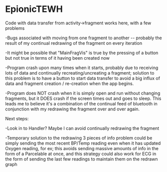 # EpionicTEWH
Code with data transfer from activity->fragment works here, with a few problems

-Bugs associated with moving from one fragment to another -- probably the result of my continual redrawing of the fragment on every iteration

-It might be possible that "MainFragVis" is true by the pressing of a button but not true in terms of it having been created now

-Program crash upon many times when it starts, probably due to receiving lots of data and continually recreating/uncreating a fragment;
solution to this problem is to have a button to start data transfer to avoid a big influx of data and fragment creation / re-creation when
the app begins.

-Program does NOT crash when it is simply open and run without changing fragments, but it DOES crash if the screen times out and goes 
to sleep. This leads me to believe it's a combination of the continual feed of bluetooth in conjunction with my redrawing the fragment
over and over again.


Next steps:

-Look in to Handler? Maybe I can avoid continually redrawing the fragment

-Temporary solution to the redrawing 3 pieces of info problem could be simply sending the most recent BP/Temp reading even when it has
updated Oxygen reading, for ex; this avoids sending massive amounts of info in the form of a Parcelable at once, and this strategy
could also work for ECG in the form of sending the last few readings to maintain them on the redrawn graph
